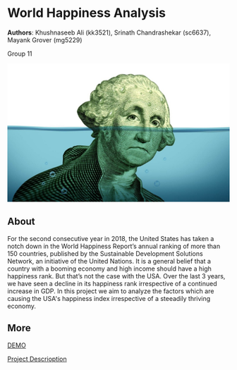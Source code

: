 # World Happiness Analysis
**Authors**: Khushnaseeb Ali (kk3521), Srinath Chandrashekar (sc6637), Mayank Grover (mg5229)

Group 11 

![Screenshot](happy.jpg)


## About
For the second consecutive year in 2018, the United States has taken a notch
down in the World Happiness Report’s annual ranking of more than 150 countries, published by
the Sustainable Development Solutions Network, an initiative of the United Nations. It is a
general belief that a country with a booming economy and high income should have a high
happiness rank. But that’s not the case with the USA. Over the last 3 years, we have seen a
decline in its happiness rank irrespective of a continued increase in GDP. In this project we aim to analyze the factors which are causing 
the USA's happiness index irrespective of a steeadily thriving economy.

## More
[DEMO](https://nyu-vis-fall2018.github.io/Word-Happiness-Analysis/)

[Project Descrioption](project.pdf)
